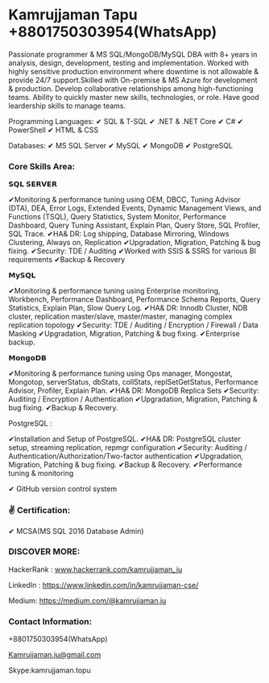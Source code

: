 # Kamrujjaman Tapu  +8801750303954(WhatsApp)

Passionate programmer & MS SQL/MongoDB/MySQL DBA with 8+ years in analysis, design, development, testing and implementation. Worked with highly sensitive production environment where downtime is not allowable & provide 24/7 support.Skilled with On-premise & MS Azure for development & production. Develop collaborative relationships among high-functioning teams. Ability to quickly master new skills, technologies, or role. Have good leardership skills to manage teams.

Programming Languages: ✔ SQL & T-SQL ✔ .NET & .NET Core  ✔ C# ✔ PowerShell ✔ HTML & CSS 

Databases: ✔ MS SQL Server  ✔ MySQL  ✔ MongoDB ✔ PostgreSQL

### Core Skills Area:

𝗦𝗤𝗟 𝗦𝗘𝗥𝗩𝗘𝗥

✔Monitoring & performance tuning using OEM, DBCC, Tuning Advisor (DTA), DEA, Error Logs, Extended Events, Dynamic Management Views, and Functions (TSQL), Query Statistics, System Monitor, Performance Dashboard, Query Tuning Assistant, Explain Plan, Query Store, SQL Profiler, SQL Trace.
✔HA& DR: Log shipping, Database Mirroring, Windows Clustering, Always on, Replication
✔Upgradation, Migration, Patching & bug fixing.
✔Security: TDE / Auditing
✔Worked with SSIS & SSRS for various BI requirements
✔Backup & Recovery

𝗠𝘆𝗦𝗤𝗟

✔Monitoring & performance tuning using Enterprise monitoring, Workbench, Performance Dashboard, Performance Schema Reports, Query Statistics, Explain Plan, Slow Query Log.
✔HA& DR: Innodb Cluster, NDB cluster, replication master/slave, master/master, managing complex replication topology
✔Security: TDE / Auditing / Encryption / Firewall / Data Masking
✔Upgradation, Migration, Patching & bug fixing.
✔Enterprise backup.

𝗠𝗼𝗻𝗴𝗼𝗗𝗕

✔Monitoring & performance tuning using Ops manager, Mongostat, Mongotop, serverStatus, dbStats, collStats, replSetGetStatus, Performance Advisor, Profiler, Explain Plan.
✔HA& DR: MongoDB Replica Sets
✔Security: Auditing / Encryption / Authentication
✔Upgradation, Migration, Patching & bug fixing.
✔Backup & Recovery. 

PostgreSQL :

✔Installation and Setup of PostgreSQL.
✔HA& DR: PostgreSQL cluster setup, streaming replication, repmgr configuration
✔Security: Auditing / Authentication/Authorization/Two-factor authentication
✔Upgradation, Migration, Patching & bug fixing.
✔Backup & Recovery. 
✔Performance tuning & monitoring

✔ GitHub version control system


### ✌ Certification:
✔ MCSA(MS SQL 2016 Database Admin)

### DISCOVER MORE:
HackerRank : www.hackerrank.com/kamrujjaman_ju

LinkedIn : https://www.linkedin.com/in/kamrujjaman-cse/

Medium: https://medium.com/@kamrujjaman.ju

### Contact Information:
+8801750303954(WhatsApp)

Kamrujjaman.ju@gmail.com

Skype:kamrujjaman.topu
